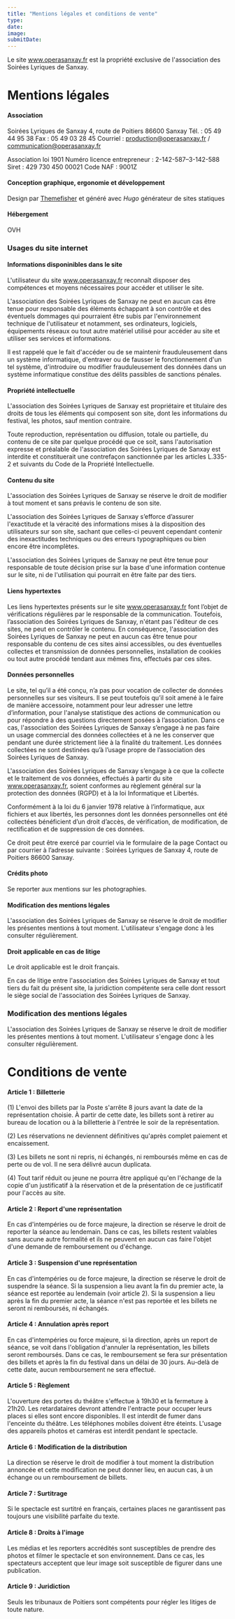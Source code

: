 ```yaml
---
title: "Mentions légales et conditions de vente"
type: 
date: 
image: 
submitDate:
---
```


Le site www.operasanxay.fr est la propriété exclusive de l'association des Soirées Lyriques de Sanxay.

# Mentions légales

#### Association

Soirées Lyriques de Sanxay
4, route de Poitiers 86600 Sanxay
Tél. : 05 49 44 95 38
Fax : 05 49 03 28 45
Courriel : production@operasanxay.fr / communication@operasanxay.fr

Association loi 1901
Numéro licence entrepreneur : 2-142-587–3-142-588
Siret : 429 730 450 00021
Code NAF : 9001Z

#### Conception graphique, ergonomie et développement

Design par [Themefisher](http://www.themefisher.com) et généré avec *Hugo* générateur de sites statiques


#### Hébergement

OVH


### Usages du site internet

#### Informations disponinibles dans le site

L'utilisateur du site www.operasanxay.fr reconnaît disposer des compétences et moyens nécessaires pour accéder et utiliser le site.

L'association des Soirées Lyriques de Sanxay ne peut en aucun cas être tenue pour responsable des éléments échappant à son contrôle et des éventuels dommages qui pourraient être subis par l'environnement technique de l'utilisateur et notamment, ses ordinateurs, logiciels, équipements réseaux ou tout autre matériel utilisé pour accéder au site et utiliser ses services et informations.

Il est rappelé que le fait d'accéder ou de se maintenir frauduleusement dans un système informatique, d'entraver ou de fausser le fonctionnement d'un tel système, d'introduire ou modifier frauduleusement des données dans un système informatique constitue des délits passibles de sanctions pénales.


#### Propriété intellectuelle

L'association des Soirées Lyriques de Sanxay est propriétaire et titulaire des droits de tous les éléments qui composent son site, dont les informations du festival, les photos, sauf mention contraire.

Toute reproduction, représentation ou diffusion, totale ou partielle, du contenu de ce site par quelque procédé que ce soit, sans l'autorisation expresse et préalable de l'association des Soirées Lyriques de Sanxay est interdite et constituerait une contrefaçon sanctionnée par les articles L.335-2 et suivants du Code de la Propriété Intellectuelle.


#### Contenu du site 

L'association des Soirées Lyriques de Sanxay se réserve le droit de modifier à tout moment et sans préavis le contenu de son site.

L'association des Soirées Lyriques de Sanxay s’efforce d’assurer l'exactitude et la véracité des informations mises à la disposition des utilisateurs sur son site, sachant que celles-ci peuvent cependant contenir des inexactitudes techniques ou des erreurs typographiques ou bien encore être incomplètes.

L'association des Soirées Lyriques de Sanxay ne peut être tenue pour responsable de toute décision prise sur la base d'une information contenue sur le site, ni de l'utilisation qui pourrait en être faite par des tiers.


#### Liens hypertextes 

Les liens hypertextes présents sur le site www.operasanxay.fr font l’objet de vérifications régulières par le responsable de la communication. Toutefois, l’association des Soirées Lyriques de Sanxay, n'étant pas l'éditeur de ces sites, ne peut en contrôler le contenu. En conséquence, l'association des Soirées Lyriques de Sanxay ne peut en aucun cas être tenue pour responsable du contenu de ces sites ainsi accessibles, ou des éventuelles collectes et transmission de données personnelles, installation de cookies ou tout autre procédé tendant aux mêmes fins, effectués par ces sites.


#### Données personnelles

Le site, tel qu’il a été conçu, n’a pas pour vocation de collecter de données personnelles sur ses visiteurs. Il se peut toutefois qu’il soit amené à le faire de manière accessoire, notamment pour leur adresser une lettre d’information, pour l'analyse statistique des actions de communication ou pour répondre à des questions directement posées à l’association. Dans ce cas, l'association des Soirées Lyriques de Sanxay s’engage à ne pas faire un usage commercial des données collectées et à ne les conserver que pendant une durée strictement liée à la finalité du traitement. Les données collectées ne sont destinées qu’à l’usage propre de l’association des Soirées Lyriques de Sanxay.

L'association des Soirées Lyriques de Sanxay s’engage à ce que la collecte et le traitement de vos données, effectués à partir du site www.operasanxay.fr, soient conformes au règlement général sur la protection des données (RGPD) et à la loi Informatique et Libertés.

Conformément à la loi du 6 janvier 1978 relative à l’informatique, aux fichiers et aux libertés, les personnes dont les données personnelles ont été collectées bénéficient d’un droit d’accès, de vérification, de modification, de rectification et de suppression de ces données.

Ce droit peut être exercé par courriel via le formulaire de la page Contact ou par courrier à l’adresse suivante :
Soirées Lyriques de Sanxay 4, route de Poitiers 86600 Sanxay.


#### Crédits photo

Se reporter aux mentions sur les photographies.


#### Modification des mentions légales

L'association des Soirées Lyriques de Sanxay se réserve le droit de modifier les présentes mentions à tout moment.
L'utilisateur s'engage donc à les consulter régulièrement.


#### Droit applicable en cas de litige

Le droit applicable est le droit français.

En cas de litige entre l'association des Soirées Lyriques de Sanxay et tout tiers du fait du présent site, la juridiction compétente sera celle dont ressort le siège social de l'association des Soirées Lyriques de Sanxay.


### Modification des mentions légales
L'association des Soirées Lyriques de Sanxay se réserve le droit de modifier les présentes mentions à tout moment.
L'utilisateur s'engage donc à les consulter régulièrement.


# Conditions de vente

#### Article 1 : Billetterie
(1) L'envoi des billets par la Poste s'arrête 8 jours avant la date de la représentation choisie. À partir de cette date, les billets sont à retirer au bureau de location ou à la billetterie à l'entrée le soir de la représentation.

(2) Les réservations ne deviennent définitives qu'après complet paiement et encaissement.

(3) Les billets ne sont ni repris, ni échangés, ni remboursés même en cas de perte ou de vol. Il ne sera délivré aucun duplicata.

(4) Tout tarif réduit ou jeune ne pourra être appliqué qu'en l'échange de la copie d'un justificatif à la réservation et de la présentation de ce justificatif pour l'accès au site.

#### Article 2 : Report d'une représentation
En cas d'intempéries ou de force majeure, la direction se réserve le droit de reporter la séance au lendemain. Dans ce cas, les billets restent valables sans aucune autre formalité et ils ne peuvent en aucun cas faire l'objet d'une demande de remboursement ou d'échange.

#### Article 3 : Suspension d'une représentation
En cas d'intempéries ou de force majeure, la direction se réserve le droit de suspendre la séance. Si la suspension a lieu avant la fin du premier acte, la séance est reportée au lendemain (voir article 2). Si la suspension a lieu après la fin du premier acte, la séance n'est pas reportée et les billets ne seront ni remboursés, ni échangés.

#### Article 4 : Annulation après report
En cas d'intempéries ou force majeure, si la direction, après un report de séance, se voit dans l'obligation d'annuler la représentation, les billets seront remboursés. Dans ce cas, le remboursement se fera sur présentation des billets et après la fin du festival dans un délai de 30 jours. Au-delà de cette date, aucun remboursement ne sera effectué.

#### Article 5 : Règlement
L'ouverture des portes du théâtre s'effectue à 19h30 et la fermeture à 21h20. Les retardataires devront attendre l'entracte pour occuper leurs places si elles sont encore disponibles.
Il est interdit de fumer dans l'enceinte du théâtre.
Les téléphones mobiles doivent être éteints.
L'usage des appareils photos et caméras est interdit pendant le spectacle.

#### Article 6 : Modification de la distribution
La direction se réserve le droit de modifier à tout moment la distribution annoncée et cette modification ne peut donner lieu, en aucun cas, à un échange ou un remboursement de billets.

#### Article 7 : Surtitrage
Si le spectacle est surtitré en français, certaines places ne garantissent pas toujours une visibilité parfaite du texte.

#### Article 8 : Droits à l'image
Les médias et les reporters accrédités sont susceptibles de prendre des photos et filmer le spectacle et son environnement. Dans ce cas, les spectateurs acceptent que leur image soit susceptible de figurer dans une publication.

#### Article 9 : Juridiction
Seuls les tribunaux de Poitiers sont compétents pour régler les litiges de toute nature.
